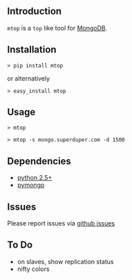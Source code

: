 Introduction
------------

`mtop` is a `top` like tool for [MongoDB](http://www.mongodb.org/).


Installation
------------

    > pip install mtop

or alternatively

    > easy_install mtop

Usage
-----

    > mtop

    > mtop -s mongo.superduper.com -d 1500


Dependencies
------------

* [python 2.5+](http://python.org/)
* [pymongo](http://api.mongodb.org/python/)


Issues
------
Please report issues via [github issues](https://github.com/beaufour/mtop/issues)


To Do
-----

* on slaves, show replication status
* nifty colors

